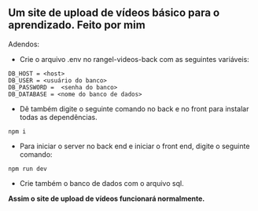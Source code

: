 Um site de upload de vídeos básico para o aprendizado. Feito por mim
--------------------------------------------------------------------
Adendos: 

+ Crie o arquivo .env no rangel-videos-back com as seguintes variáveis:
```
DB_HOST = <host>
DB_USER = <usuário do banco>
DB_PASSWORD =  <senha do banco>
DB_DATABASE = <nome do banco de dados>
```

+ Dê também digite o seguinte comando no back e no front para instalar todas as dependências.
```
npm i
```

+ Para iniciar o server no back end e iniciar o front end, digite o seguinte comando:
```
npm run dev
```

+ Crie também o banco de dados com o arquivo sql.

**Assim o site de upload de vídeos funcionará normalmente.**
